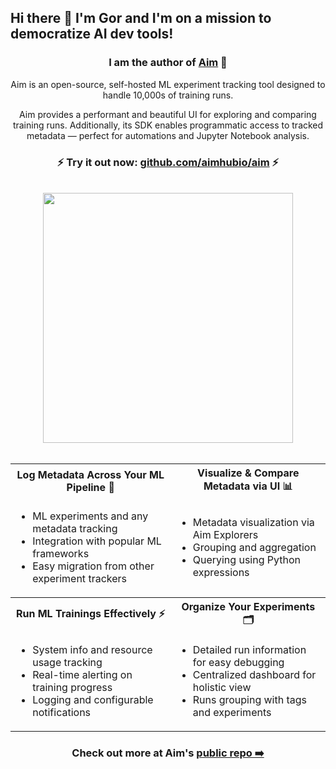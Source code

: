 ## Hi there 👋  I'm Gor and I'm on a mission to democratize AI dev tools!

<div align="center">
  <h3>
    I am the author of <a href="https://github.com/aimhubio/aim">Aim</a> 🔭 
  </h3>
  <p>
    Aim is an open-source, self-hosted ML experiment tracking tool designed to handle 10,000s of training runs.
  </p>
  <p>
    Aim provides a performant and beautiful UI for exploring and comparing training runs.
    Additionally, its SDK enables programmatic access to tracked metadata — perfect for automations and Jupyter Notebook analysis.
  </p>
  <h3>
    ⚡ Try it out now: <a href="https://github.com/aimhubio/aim">github.com/aimhubio/aim</a> ⚡
  </h3>
  
  <br/>
  
  <kbd>
    <img width="400px" src="https://user-images.githubusercontent.com/13848158/136374529-af267918-5dc6-4a4e-8ed2-f6333a332f96.gif" />
  </kbd>

  <br/>
  <br/>

  <table>
    <tbody>
      <tr>
        <th>Log Metadata Across Your ML Pipeline 💾</th>
        <th>Visualize & Compare Metadata via UI 📊</th>
      </tr>
      <tr>
        <td>
          <ul>
            <li>ML experiments and any metadata tracking</li>
            <li>Integration with popular ML frameworks</li>
            <li>Easy migration from other experiment trackers</li>
            </ul>
          </td>
        <td>
          <ul>
            <li>Metadata visualization via Aim Explorers</li>
            <li>Grouping and aggregation</li>
            <li>Querying using Python expressions</li>
          </ul>
        </td>
      </tr>
      <tr>
        <th>Run ML Trainings Effectively ⚡</th>
        <th>Organize Your Experiments 🗂️</th>
      </tr>
      <tr>
        <td>
          <ul>
            <li>System info and resource usage tracking</li>
            <li>Real-time alerting on training progress</li>
            <li>Logging and configurable notifications</li>
          </ul>
        </td>
        <td>
          <ul>
            <li>Detailed run information for easy debugging</li>
            <li>Centralized dashboard for holistic view</li>
            <li>Runs grouping with tags and experiments</li></ul>
        </td>
      </tr>
    </tbody>
  </table>
  
  <h3>
    Check out more at Aim's <a href="https://github.com/aimhubio/aim">public repo ➡️</a> 
  </h3>
</div>
